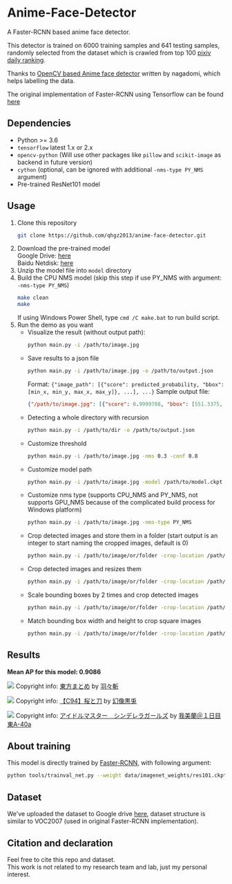 # Anime-Face-Detector
A Faster-RCNN based anime face detector.

This detector is trained on 6000 training samples and 641 testing samples, randomly selected from the dataset which is crawled from top 100 [pixiv daily ranking](https://www.pixiv.net/ranking.php?mode=daily).  

Thanks to [OpenCV based Anime face detector](https://github.com/nagadomi/lbpcascade_animeface) written by nagadomi, which helps labelling the data. 

The original implementation of Faster-RCNN using Tensorflow can be found [here](https://github.com/endernewton/tf-faster-rcnn)

## Dependencies
- Python >= 3.6
- `tensorflow` latest 1.x or 2.x
- `opencv-python` (Will use other packages like `pillow` and `scikit-image` as backend in future version)
- `cython` (optional, can be ignored with additional `-nms-type PY_NMS` argument)
- Pre-trained ResNet101 model

## Usage
1. Clone this repository
    ```bash
    git clone https://github.com/qhgz2013/anime-face-detector.git
    ```
2. Download the pre-trained model  
    Google Drive: [here](https://drive.google.com/open?id=1WjBgfOUqp4sdRd9BHs4TkdH2EcBtV5ri)    
    Baidu Netdisk: [here](https://pan.baidu.com/s/1bvpCp1sbD7t9qnta8IhpmA)  
3. Unzip the model file into `model` directory
4. Build the CPU NMS model (skip this step if use PY_NMS with argument: `-nms-type PY_NMS`)
    ```bash
    make clean
    make
    ```
   If using Windows Power Shell, type `cmd /C make.bat` to run build script.
5. Run the demo as you want
    - Visualize the result (without output path):
        ```bash
        python main.py -i /path/to/image.jpg
        ```
    - Save results to a json file
        ```bash
        python main.py -i /path/to/image.jpg -o /path/to/output.json
        ```
        Format: `{"image_path": [{"score": predicted_probability, "bbox": [min_x, min_y, max_x, max_y]}, ...], ...}`
        Sample output file:
        ```json
        {"/path/to/image.jpg": [{"score": 0.9999708, "bbox": [551.3375, 314.50253, 729.2599, 485.25674]}]}
        ```
    - Detecting a whole directory with recursion
        ```bash
        python main.py -i /path/to/dir -o /path/to/output.json
        ```
    - Customize threshold
        ```bash
        python main.py -i /path/to/image.jpg -nms 0.3 -conf 0.8
        ```
    - Customize model path
        ```bash
        python main.py -i /path/to/image.jpg -model /path/to/model.ckpt
        ```
    - Customize nms type (supports CPU_NMS and PY_NMS, not supports GPU_NMS because of the complicated build process for Windows platform)
        ```bash
        python main.py -i /path/to/image.jpg -nms-type PY_NMS
        ```
    - Crop detected images and store them in a folder (start output is an integer to start naming the cropped images, default is 0)
        ```bash
        python main.py -i /path/to/image/or/folder -crop-location /path/to/store/cropped/images -start-output 1
        ```
    - Crop detected images and resizes them
        ```bash
        python main.py -i /path/to/image/or/folder -crop-location /path/to/store/cropped/images -crop-height 224 -crop-width 224
        ```
    - Scale bounding boxes by 2 times and crop detected images
        ```bash
        python main.py -i /path/to/image/or/folder -crop-location /path/to/store/cropped/images -scale-factor 2.0
        ```
    - Match bounding box width and height to crop square images
        ```bash
        python main.py -i /path/to/image/or/folder -crop-location /path/to/store/cropped/images -square-crop
        ```

## Results
**Mean AP for this model: 0.9086**

![](./asset/sample1.png)
Copyright info: [東方まとめ](https://www.pixiv.net/member_illust.php?mode=medium&illust_id=54275439) by [羽々斬](https://www.pixiv.net/member.php?id=2179695)

![](./asset/sample2.png)
Copyright info: [【C94】桜と刀](https://www.pixiv.net/member_illust.php?mode=medium&illust_id=69797346) by [幻像黒兎](https://www.pixiv.net/member.php?id=4462245)

![](./asset/sample3.png)
Copyright info: [アイドルマスター　シンデレラガールズ](https://www.pixiv.net/member_illust.php?mode=medium&illust_id=69753772) by [我美蘭＠１日目 東A-40a](https://www.pixiv.net/member.php?id=2003931)

## About training

This model is directly trained by [Faster-RCNN](https://github.com/endernewton/tf-faster-rcnn), with following argument:
```bash
python tools/trainval_net.py --weight data/imagenet_weights/res101.ckpt --imdb voc_2007_trainval --imdbval voc_2007_test --iters 60000 --cfg experiments/cfgs/res101.yml --net res101 --set ANCHOR_SCALES "[4,8,16,32]" ANCHOR_RATIOS "[1]" TRAIN.STEPSIZE "[50000]"
```

## Dataset

We've uploaded the dataset to Google drive [here](https://drive.google.com/open?id=1nDPimhiwbAWc2diok-6davhubNVe82pr), dataset structure is similar to VOC2007 (used in original Faster-RCNN implementation).

## Citation and declaration

Feel free to cite this repo and dataset.  
This work is not related to my research team and lab, just my personal interest.
